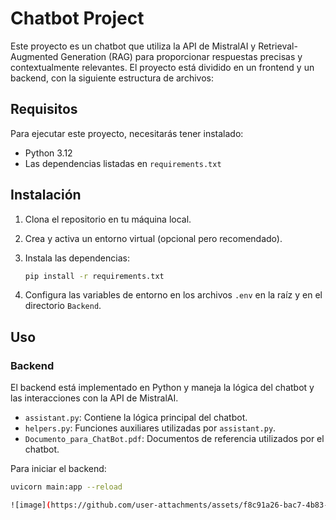 # Chatbot Project

Este proyecto es un chatbot que utiliza la API de MistralAI y Retrieval-Augmented Generation (RAG) para proporcionar respuestas precisas y contextualmente relevantes. El proyecto está dividido en un frontend y un backend, con la siguiente estructura de archivos:


## Requisitos

Para ejecutar este proyecto, necesitarás tener instalado:

- Python 3.12
- Las dependencias listadas en `requirements.txt`

## Instalación

1. Clona el repositorio en tu máquina local.
2. Crea y activa un entorno virtual (opcional pero recomendado).
3. Instala las dependencias:

    ```bash
    pip install -r requirements.txt
    ```

4. Configura las variables de entorno en los archivos `.env` en la raíz y en el directorio `Backend`.

## Uso

### Backend

El backend está implementado en Python y maneja la lógica del chatbot y las interacciones con la API de MistralAI.

- `assistant.py`: Contiene la lógica principal del chatbot.
- `helpers.py`: Funciones auxiliares utilizadas por `assistant.py`.
- `Documento_para_ChatBot.pdf`: Documentos de referencia utilizados por el chatbot.

Para iniciar el backend:

```bash
uvicorn main:app --reload

![image](https://github.com/user-attachments/assets/f8c91a26-bac7-4b83-be83-e1346da2bae1)

